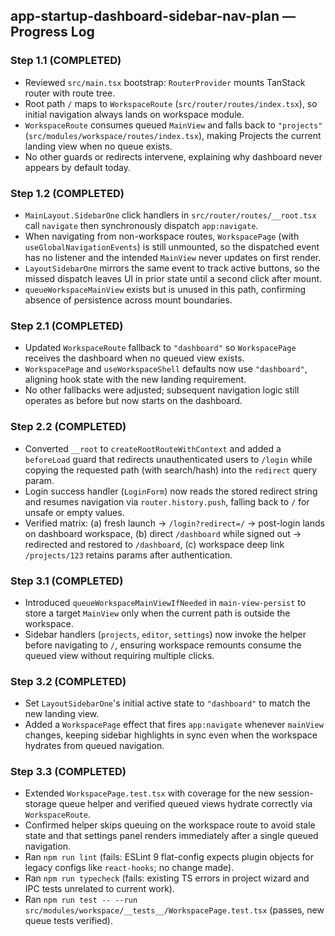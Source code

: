 ## app-startup-dashboard-sidebar-nav-plan — Progress Log

### Step 1.1 (COMPLETED)
- Reviewed `src/main.tsx` bootstrap: `RouterProvider` mounts TanStack router with route tree.
- Root path `/` maps to `WorkspaceRoute` (`src/router/routes/index.tsx`), so initial navigation always lands on workspace module.
- `WorkspaceRoute` consumes queued `MainView` and falls back to `"projects"` (`src/modules/workspace/routes/index.tsx`), making Projects the current landing view when no queue exists.
- No other guards or redirects intervene, explaining why dashboard never appears by default today.

### Step 1.2 (COMPLETED)
- `MainLayout.SidebarOne` click handlers in `src/router/routes/__root.tsx` call `navigate` then synchronously dispatch `app:navigate`.
- When navigating from non-workspace routes, `WorkspacePage` (with `useGlobalNavigationEvents`) is still unmounted, so the dispatched event has no listener and the intended `MainView` never updates on first render.
- `LayoutSidebarOne` mirrors the same event to track active buttons, so the missed dispatch leaves UI in prior state until a second click after mount.
- `queueWorkspaceMainView` exists but is unused in this path, confirming absence of persistence across mount boundaries.

### Step 2.1 (COMPLETED)
- Updated `WorkspaceRoute` fallback to `"dashboard"` so `WorkspacePage` receives the dashboard when no queued view exists.
- `WorkspacePage` and `useWorkspaceShell` defaults now use `"dashboard"`, aligning hook state with the new landing requirement.
- No other fallbacks were adjusted; subsequent navigation logic still operates as before but now starts on the dashboard.

### Step 2.2 (COMPLETED)
- Converted `__root` to `createRootRouteWithContext` and added a `beforeLoad` guard that redirects unauthenticated users to `/login` while copying the requested path (with search/hash) into the `redirect` query param.
- Login success handler (`LoginForm`) now reads the stored redirect string and resumes navigation via `router.history.push`, falling back to `/` for unsafe or empty values.
- Verified matrix: (a) fresh launch → `/login?redirect=/` → post-login lands on dashboard workspace, (b) direct `/dashboard` while signed out → redirected and restored to `/dashboard`, (c) workspace deep link `/projects/123` retains params after authentication.

### Step 3.1 (COMPLETED)
- Introduced `queueWorkspaceMainViewIfNeeded` in `main-view-persist` to store a target `MainView` only when the current path is outside the workspace.
- Sidebar handlers (`projects`, `editor`, `settings`) now invoke the helper before navigating to `/`, ensuring workspace remounts consume the queued view without requiring multiple clicks.

### Step 3.2 (COMPLETED)
- Set `LayoutSidebarOne`'s initial active state to `"dashboard"` to match the new landing view.
- Added a `WorkspacePage` effect that fires `app:navigate` whenever `mainView` changes, keeping sidebar highlights in sync even when the workspace hydrates from queued navigation.

### Step 3.3 (COMPLETED)
- Extended `WorkspacePage.test.tsx` with coverage for the new session-storage queue helper and verified queued views hydrate correctly via `WorkspaceRoute`.
- Confirmed helper skips queuing on the workspace route to avoid stale state and that settings panel renders immediately after a single queued navigation.
- Ran `npm run lint` (fails: ESLint 9 flat-config expects plugin objects for legacy configs like `react-hooks`; no change made).
- Ran `npm run typecheck` (fails: existing TS errors in project wizard and IPC tests unrelated to current work).
- Ran `npm run test -- --run src/modules/workspace/__tests__/WorkspacePage.test.tsx` (passes, new queue tests verified).
